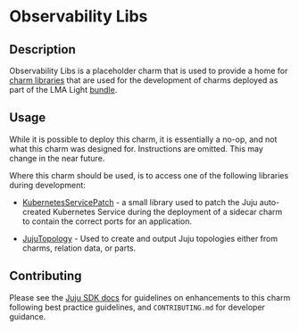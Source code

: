 # Observability Libs

## Description

Observability Libs is a placeholder charm that is used to provide a home for [charm libraries] that
are used for the development of charms deployed as part of the LMA Light [bundle].

## Usage

While it is possible to deploy this charm, it is essentially a no-op, and not what this charm was
designed for. Instructions are omitted. This may change in the near future.

Where this charm should be used, is to access one of the following libraries during development:

- [KubernetesServicePatch] - a small library used to patch the Juju auto-created Kubernetes Service
  during the deployment of a sidecar charm to contain the correct ports for an application.

- [JujuTopology] - Used to create and output Juju topologies either from charms, relation data, or parts. 

## Contributing

Please see the [Juju SDK docs](https://juju.is/docs/sdk) for guidelines on enhancements to this
charm following best practice guidelines, and `CONTRIBUTING.md` for developer guidance.

[kubernetesservicepatch]: https://charmhub.io/observability-libs/libraries/kubernetes_service_patch
[bundle]: https://charmhub.io/lma-light
[charm libraries]: https://juju.is/docs/sdk/libraries
[JujuTopology]: https://charmhub.io/observability-libs/libraries/juju_topology